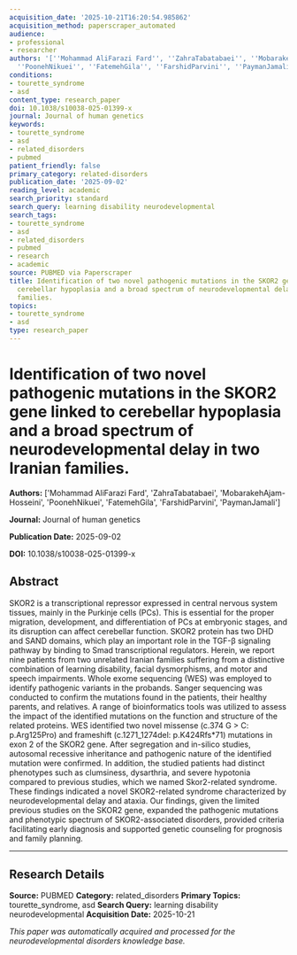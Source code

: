 ```yaml
---
acquisition_date: '2025-10-21T16:20:54.985862'
acquisition_method: paperscraper_automated
audience:
- professional
- researcher
authors: '[''Mohammad AliFarazi Fard'', ''ZahraTabatabaei'', ''MobarakehAjam-Hosseini'',
  ''PoonehNikuei'', ''FatemehGila'', ''FarshidParvini'', ''PaymanJamali'']'
conditions:
- tourette_syndrome
- asd
content_type: research_paper
doi: 10.1038/s10038-025-01399-x
journal: Journal of human genetics
keywords:
- tourette_syndrome
- asd
- related_disorders
- pubmed
patient_friendly: false
primary_category: related-disorders
publication_date: '2025-09-02'
reading_level: academic
search_priority: standard
search_query: learning disability neurodevelopmental
search_tags:
- tourette_syndrome
- asd
- related_disorders
- pubmed
- research
- academic
source: PUBMED via Paperscraper
title: Identification of two novel pathogenic mutations in the SKOR2 gene linked to
  cerebellar hypoplasia and a broad spectrum of neurodevelopmental delay in two Iranian
  families.
topics:
- tourette_syndrome
- asd
type: research_paper
---
```


# Identification of two novel pathogenic mutations in the SKOR2 gene linked to cerebellar hypoplasia and a broad spectrum of neurodevelopmental delay in two Iranian families.

**Authors:** ['Mohammad AliFarazi Fard', 'ZahraTabatabaei', 'MobarakehAjam-Hosseini', 'PoonehNikuei', 'FatemehGila', 'FarshidParvini', 'PaymanJamali']

**Journal:** Journal of human genetics

**Publication Date:** 2025-09-02

**DOI:** 10.1038/s10038-025-01399-x

## Abstract

SKOR2 is a transcriptional repressor expressed in central nervous system tissues, mainly in the Purkinje cells (PCs). This is essential for the proper migration, development, and differentiation of PCs at embryonic stages, and its disruption can affect cerebellar function. SKOR2 protein has two DHD and SAND domains, which play an important role in the TGF-β signaling pathway by binding to Smad transcriptional regulators. Herein, we report nine patients from two unrelated Iranian families suffering from a distinctive combination of learning disability, facial dysmorphisms, and motor and speech impairments. Whole exome sequencing (WES) was employed to identify pathogenic variants in the probands. Sanger sequencing was conducted to confirm the mutations found in the patients, their healthy parents, and relatives. A range of bioinformatics tools was utilized to assess the impact of the identified mutations on the function and structure of the related proteins. WES identified two novel missense (c.374 G > C: p.Arg125Pro) and frameshift (c.1271_1274del: p.K424Rfs*71) mutations in exon 2 of the SKOR2 gene. After segregation and in-silico studies, autosomal recessive inheritance and pathogenic nature of the identified mutation were confirmed. In addition, the studied patients had distinct phenotypes such as clumsiness, dysarthria, and severe hypotonia compared to previous studies, which we named Skor2-related syndrome. These findings indicated a novel SKOR2-related syndrome characterized by neurodevelopmental delay and ataxia. Our findings, given the limited previous studies on the SKOR2 gene, expanded the pathogenic mutations and phenotypic spectrum of SKOR2-associated disorders, provided criteria facilitating early diagnosis and supported genetic counseling for prognosis and family planning.

---

## Research Details

**Source:** PUBMED
**Category:** related_disorders
**Primary Topics:** tourette_syndrome, asd
**Search Query:** learning disability neurodevelopmental
**Acquisition Date:** 2025-10-21

*This paper was automatically acquired and processed for the neurodevelopmental disorders knowledge base.*

